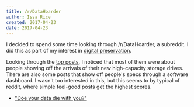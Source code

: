 ```yaml
---
title: /r/DataHoarder
author: Issa Rice
created: 2017-04-23
date: 2017-04-23
---
```


I decided to spend some time looking through /r/DataHoarder, a subreddit.
I did this as part of my interest in [digital preservation]().

Looking through the [top posts](https://www.reddit.com/r/DataHoarder/top/?sort=top&t=all),
I noticed that most of them were about people showing off the arrivals
of their new high-capacity storage drives.
There are also some posts that show off people's specs through a software
dashboard.
I wasn't too interested in this, but this seems to by typical of reddit,
where simple feel-good posts get the highest scores.

- ["Doe your data die with
  you?"](https://www.reddit.com/r/DataHoarder/comments/5opfbj/does_your_data_die_with_you/)
